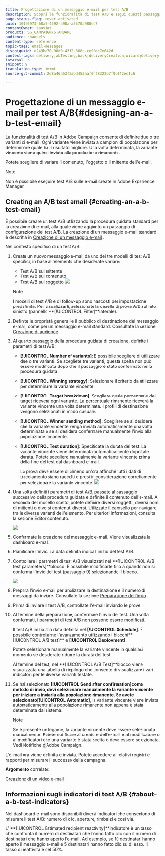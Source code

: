 ```yaml
---
title: Progettazione di un messaggio e-mail per test A/B
description: Scopri la funzionalità di test A/B e segui questi passaggi per creare un'e-mail da un modello di test A/B in Adobe Campaign.
page-status-flag: never-activated
uuid: 104f6973-68a7-4692-a90a-a5570a980ec7
contentOwner: sauviat
products: SG_CAMPAIGN/STANDARD
audience: channels
content-type: reference
topic-tags: email-messages
discoiquuid: e249ba70-90d0-43f2-868c-ce9fdc7e642d
context-tags: delivery,abTesting,back;deliveryCreation,wizard;delivery,main
internal: n
snippet: y
translation-type: tm+mt
source-git-commit: 2d8a46a53f2abd453aaf0ff8322b7f9b942ec1c6

---
```



# Progettazione di un messaggio e-mail per test A/B{#designing-an-a-b-test-email}

La funzionalità di test A/B in Adobe Campaign consente di definire due o tre varianti di e-mail. Ogni variante viene inviata a campioni di popolazione per determinare quale ha il risultato migliore. Una volta determinata, la variante vincente viene quindi inviata alla popolazione rimanente.

Potete scegliere di variare il contenuto, l&#39;oggetto o il mittente dell&#39;e-mail.

>[!NOTE]
>
>Non è possibile eseguire test A/B sulle e-mail create in Adobe Experience Manager.

## Creating an A/B test email {#creating-an-a-b-test-email}

È possibile creare un test A/B utilizzando la procedura guidata standard per la creazione di e-mail, alla quale viene aggiunto un passaggio di configurazione del test A/B. La creazione di un messaggio e-mail standard è descritta in [Creazione di un messaggio e-mail](../../channels/using/creating-an-email.md) .

Nel contesto specifico di un test A/B:

1. Create un nuovo messaggio e-mail da uno dei tre modelli di test A/B specifici, in base all&#39;elemento che desiderate variare:

   * Test A/B sul mittente
   * Test A/B sul contenuto
   * Test A/B sul soggetto
   ![](assets/create_ab_testing.png)

   >[!NOTE]
   >
   >I modelli di test A/B e di follow-up sono nascosti per impostazione predefinita. Per visualizzarli, selezionate la casella di prova A/B sul lato sinistro (pannello **[!UICONTROL Filter]**laterale).

1. Definite le proprietà generali e il pubblico di destinazione del messaggio e-mail, come per un messaggio e-mail standard. Consultate la sezione [Creazione di audience](../../audiences/using/creating-audiences.md) .
1. Al quarto passaggio della procedura guidata di creazione, definite i parametri di test A/B:

   * **[!UICONTROL Number of variants]**: È possibile scegliere di utilizzare due o tre varianti. Se scegliete tre varianti, questa scelta non può essere modificata dopo che il passaggio è stato confermato nella procedura guidata.
   * **[!UICONTROL Winning strategy]**: Selezionare il criterio da utilizzare per determinare la variante vincente.
   * **[!UICONTROL Target breakdown]**: Scegliere quale percentuale del target riceverà ogni variante. La percentuale rimanente riceverà la variante vincente una volta determinata. I profili di destinazione vengono selezionati in modo casuale.
   * **[!UICONTROL Winner sending method]**: Scegliere se si desidera che la variante vincente venga inviata automaticamente una volta determinata o se si desidera confermare manualmente l&#39;invio alla popolazione rimanente.
   * **[!UICONTROL Test duration]**: Specificate la durata del test. La variante vincente viene determinata automaticamente dopo tale durata. Potete scegliere manualmente la variante vincente prima della fine del test dal dashboard e-mail.

      La prova deve essere di almeno un&#39;ora affinché tutti i dati di tracciamento siano raccolti e presi in considerazione correttamente per selezionare la variante vincente.
   ![](assets/ab_parameters.png)

1. Una volta definiti i parametri di test A/B, passate al passaggio successivo della procedura guidata e definite il contenuto dell&#39;e-mail. A seconda del modello scelto, potete definire diversi soggetti, diversi nomi di mittenti o diversi contenuti diversi. Utilizzate il carosello per navigare tra le diverse varianti dell&#39;elemento. Per ulteriori informazioni, consulta la sezione Editor [](../../designing/using/designing-content-in-adobe-campaign.md) contenuto.

   ![](assets/create_ab_testing2.png)

1. Confermate la creazione del messaggio e-mail. Viene visualizzata la dashboard e-mail.
1. Pianificare l&#39;invio. La data definita indica l&#39;inizio del test A/B.
1. Controllare i parametri di test A/B visualizzati nel **[!UICONTROL A/B test parameters]**blocco. È possibile modificarle fino a quando non si conferma l&#39;invio del test (passaggio 9) selezionando il blocco.

   ![](assets/create_ab_testing3.png)

1. Prepara l’invio e-mail per analizzare la destinazione e il numero di messaggi da inviare. Consultate la sezione [Preparazione dell’invio](../../sending/using/preparing-the-send.md) .
1. Prima di inviare il test A/B, controllate l&#39;e-mail inviando le prove.
1. Al termine della preparazione, confermare l&#39;invio del test. Una volta confermati, i parametri di test A/B non possono essere modificati.

   Il test A/B inizia alla data definita nel **[!UICONTROL Schedule]**. È possibile controllarne l&#39;avanzamento utilizzando i blocchi**[!UICONTROL A/B test]** e **[!UICONTROL Deployment]**.

   Potete selezionare manualmente la variante vincente in qualsiasi momento se desiderate ridurre la durata del test.

   Al termine del test, nel **[!UICONTROL A/B Test]**blocco viene visualizzata una tabella di riepilogo che consente di visualizzare i vari indicatori per le diverse varianti testate.

1. Se hai selezionato **[!UICONTROL Send after confirmation]**come metodo di invio, devi selezionare manualmente la variante vincente per iniziare a inviarla alla popolazione rimanente. Se avete selezionato**[!UICONTROL Automatic]**, la variante vincente viene inviata automaticamente alla popolazione rimanente non appena è stata determinata dal sistema.

   >[!NOTE]
   >
   >Se è presente un legame, la variante vincente deve essere selezionata manualmente. Potete notificare al creatore dell’e-mail e al modificatore o ai modificatori che una variante è stata scelta o deve essere selezionata. Vedi Notifiche [di](../../administration/using/sending-internal-notifications.md)Adobe Campaign.

L&#39;e-mail ora viene definita e inviata. Potete accedere ai relativi registri e rapporti per misurare il successo della campagna.

**Argomento** correlato:

[Creazione di un video e-mail](https://docs.adobe.com/content/help/en/campaign-learn/campaign-standard-tutorials/getting-started/create-email-from-homepage.html)

## Informazioni sugli indicatori di test A/B {#about-a-b-test-indicators}

Nel dashboard e-mail sono disponibili diversi indicatori che consentono di misurare il test A/B: numero di clic, aperture, rimbalzi e così via.

L’ **[!UICONTROL Estimated recipient reactivity]**indicatore è un tasso che confronta il numero di destinatari che hanno fatto clic con il numero di destinatari che hanno aperto l’e-mail. Ad esempio, se 10 destinatari hanno aperto il messaggio e-mail e 5 destinatari hanno fatto clic su di esso. Il tasso di reattività è del 50%.
